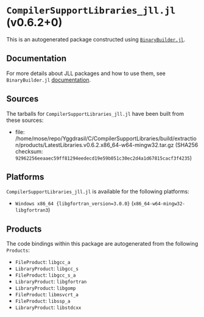 # `CompilerSupportLibraries_jll.jl` (v0.6.2+0)

This is an autogenerated package constructed using [`BinaryBuilder.jl`](https://github.com/JuliaPackaging/BinaryBuilder.jl).

## Documentation

For more details about JLL packages and how to use them, see `BinaryBuilder.jl` [documentation](https://docs.binarybuilder.org/stable/jll/).

## Sources

The tarballs for `CompilerSupportLibraries_jll.jl` have been built from these sources:

* file: /home/mose/repo/Yggdrasil/C/CompilerSupportLibraries/build/extraction/products/LatestLibraries.v0.6.2.x86_64-w64-mingw32.tar.gz (SHA256 checksum: `92962256eeaaec59ff81294eedecd19e59b051c30ec2d4a1d67815cacf3f4235`)

## Platforms

`CompilerSupportLibraries_jll.jl` is available for the following platforms:

* `Windows x86_64 {libgfortran_version=3.0.0}` (`x86_64-w64-mingw32-libgfortran3`)

## Products

The code bindings within this package are autogenerated from the following `Products`:

* `FileProduct`: `libgcc_a`
* `LibraryProduct`: `libgcc_s`
* `FileProduct`: `libgcc_s_a`
* `LibraryProduct`: `libgfortran`
* `LibraryProduct`: `libgomp`
* `FileProduct`: `libmsvcrt_a`
* `FileProduct`: `libssp_a`
* `LibraryProduct`: `libstdcxx`
